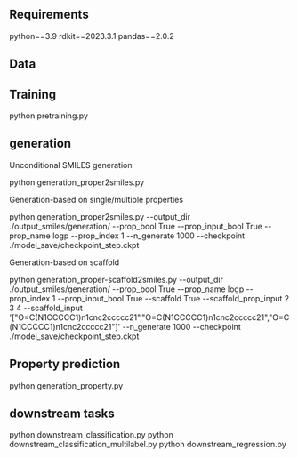 **Requirements**
---------
python==3.9
rdkit==2023.3.1
pandas==2.0.2

**Data**
-------

**Training**
--------
python pretraining.py 

**generation**
----------
Unconditional SMILES generation

python generation_proper2smiles.py 

Generation-based on single/multiple properties

python generation_proper2smiles.py   --output_dir ./output_smiles/generation/ --prop_bool True --prop_input_bool True --prop_name logp --prop_index 1  --n_generate 1000 --checkpoint ./model_save/checkpoint_step.ckpt

Generation-based on scaffold

python generation_proper-scaffold2smiles.py --output_dir ./output_smiles/generation/ --prop_bool True --prop_name logp --prop_index 1 --prop_input_bool True --scaffold True  --scaffold_prop_input 2 3 4  --scaffold_input '["O=C(N1CCCCC1)n1cnc2ccccc21","O=C(N1CCCCC1)n1cnc2ccccc21","O=C(N1CCCCC1)n1cnc2ccccc21"]' --n_generate 1000 --checkpoint ./model_save/checkpoint_step.ckpt

**Property prediction**
------
python generation_property.py

**downstream tasks**
------
python downstream_classification.py
python downstream_classification_multilabel.py
python downstream_regression.py









